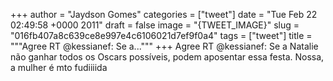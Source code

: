 
+++
author = "Jaydson Gomes"
categories = ["tweet"]
date = "Tue Feb 22 02:49:58 +0000 2011"
draft = false
image = "{TWEET_IMAGE}"
slug = "016fb407a8c639ce8e997e4c6106021d7ef9f0a4"
tags = ["tweet"]
title = """Agree RT @kessianef: Se a..."""
+++
Agree RT @kessianef: Se a Natalie não ganhar todos os Oscars possíveis, podem aposentar essa festa. Nossa, a mulher é mto fudiiiida
